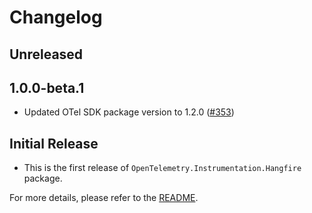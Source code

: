 # Changelog

## Unreleased

## 1.0.0-beta.1

* Updated OTel SDK package version to 1.2.0
  ([#353](https://github.com/open-telemetry/opentelemetry-dotnet-contrib/pull/353))

## Initial Release

* This is the first release of `OpenTelemetry.Instrumentation.Hangfire` package.

For more details, please refer to the [README](README.md).
